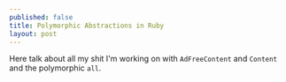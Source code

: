 ```yaml
---
published: false
title: Polymorphic Abstractions in Ruby
layout: post
---
```

Here talk about all my shit I'm working on with `AdFreeContent` and `Content` and the polymorphic `all`.